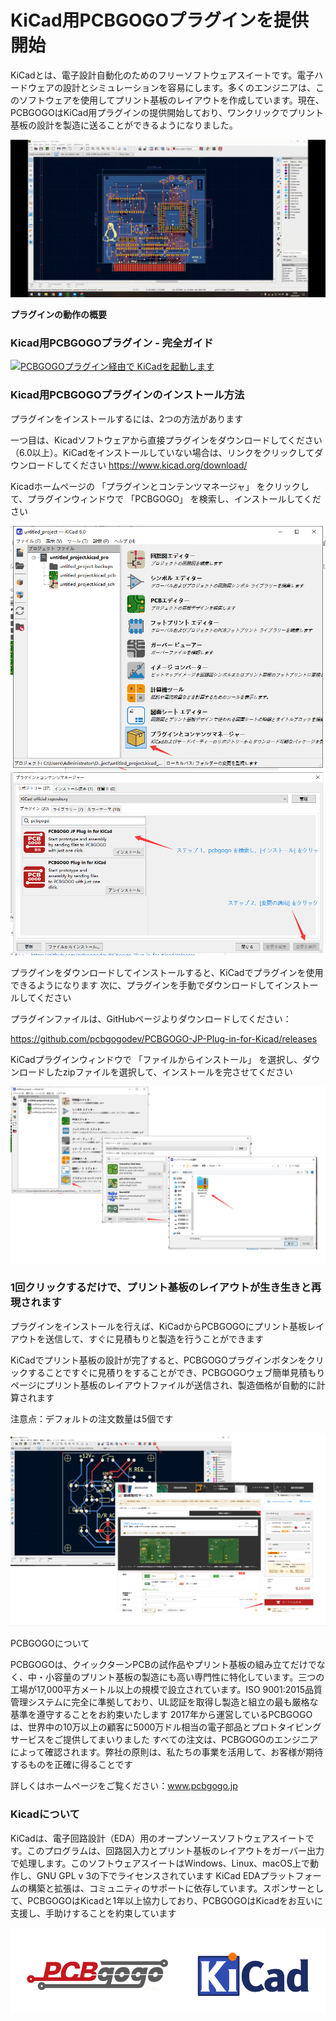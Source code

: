 # KiCad用PCBGOGOプラグインを提供開始


KiCadとは、電子設計自動化のためのフリーソフトウェアスイートです。電子ハードウェアの設計とシミュレーションを容易にします。多くのエンジニアは、このソフトウェアを使用してプリント基板のレイアウトを作成しています。現在、PCBGOGOはKiCad用プラグインの提供開始しており、ワンクリックでプリント基板の設計を製造に送ることができるようになりました。

![gif](https://github.com/pcbgogodev/PCBgogo-Plug-in-for-Kicad/blob/main/tutor.gif)

**プラグインの動作の概要**

### Kicad用PCBGOGOプラグイン - 完全ガイド

[![PCBGOGOプラグイン経由で KiCadを起動します](https://res.cloudinary.com/marcomontalbano/image/upload/v1664503748/video_to_markdown/images/youtube--nrD2UYZUigQ-c05b58ac6eb4c4700831b2b3070cd403.jpg)](https://www.youtube.com/embed/nrD2UYZUigQ "PCBGOGO_Plugin for Kicad")


### Kicad用PCBGOGOプラグインのインストール方法

プラグインをインストールするには、2つの方法があります

一つ目は、Kicadソフトウェアから直接プラグインをダウンロードしてください（6.0以上）。KiCadをインストールしていない場合は、リンクをクリックしてダウンロードしてください
https://www.kicad.org/download/

Kicadホームページの 「プラグインとコンテンツマネージャ」 をクリックして、プラグインウィンドウで 「PCBGOGO」 を検索し、インストールしてください

![image](https://github.com/pcbgogodev/PCBgogo-Plug-in-for-Kicad/blob/main/JP1.png)
![image](https://github.com/pcbgogodev/PCBgogo-Plug-in-for-Kicad/blob/main/JP2.png)

プラグインをダウンロードしてインストールすると、KiCadでプラグインを使用できるようになります
次に、プラグインを手動でダウンロードしてインストールしてください


プラグインファイルは、GitHubページよりダウンロードしてください：

https://github.com/pcbgogodev/PCBGOGO-JP-Plug-in-for-Kicad/releases

KiCadプラグインウィンドウで 「ファイルからインストール」 を選択し、ダウンロードしたzipファイルを選択して、インストールを完させてください

![image](https://github.com/pcbgogodev/PCBgogo-Plug-in-for-Kicad/blob/main/JP31.png)


### 1回クリックするだけで、プリント基板のレイアウトが生き生きと再現されます

プラグインをインストールを行えば、KiCadからPCBGOGOにプリント基板レイアウトを送信して、すぐに見積もりと製造を行うことができます

KiCadでプリント基板の設計が完了すると、PCBGOGOプラグインボタンをクリックすることですぐに見積りをすることができ、PCBGOGOウェブ簡単見積もりページにプリント基板のレイアウトファイルが送信され、製造価格が自動的に計算されます

注意点：デフォルトの注文数量は5個です

![image](https://github.com/pcbgogodev/PCBgogo-Plug-in-for-Kicad/blob/main/JP4.png)


PCBGOGOについて

PCBGOGOは、クイックターンPCBの試作品やプリント基板の組み立てだけでなく、中・小容量のプリント基板の製造にも高い専門性に特化しています。三つの工場が17,000平方メートル以上の規模で設立されています。ISO 9001:2015品質管理システムに完全に準拠しており、UL認証を取得し製造と組立の最も厳格な基準を遵守することをお約束いたします
2017年から運営しているPCBGOGOは、世界中の10万以上の顧客に5000万ドル相当の電子部品とプロトタイピングサービスをご提供してまいりました
すべての注文は、PCBGOGOのエンジニアによって確認されます。弊社の原則は、私たちの事業を活用して、お客様が期待するものを正確に得ることです

詳しくはホームページをご覧ください：www.pcbgogo.jp

### Kicadについて

KiCadは、電子回路設計（EDA）用のオープンソースソフトウェアスイートです。このプログラムは、回路図入力とプリント基板のレイアウトをガーバー出力で処理します。このソフトウェアスイートはWindows、Linux、macOS上で動作し、GNU GPL v 3の下でライセンスされています
KiCad EDAプラットフォームの構築と拡張は、コミュニティのサポートに依存しています。スポンサーとして、PCBGOGOはKicadと1年以上協力しており、PCBGOGOはKicadをお互いに支援し、手助けすることを約束しています

![image](https://github.com/pcbgogodev/PCBgogo-Plug-in-for-Kicad/blob/main/p5.png)


